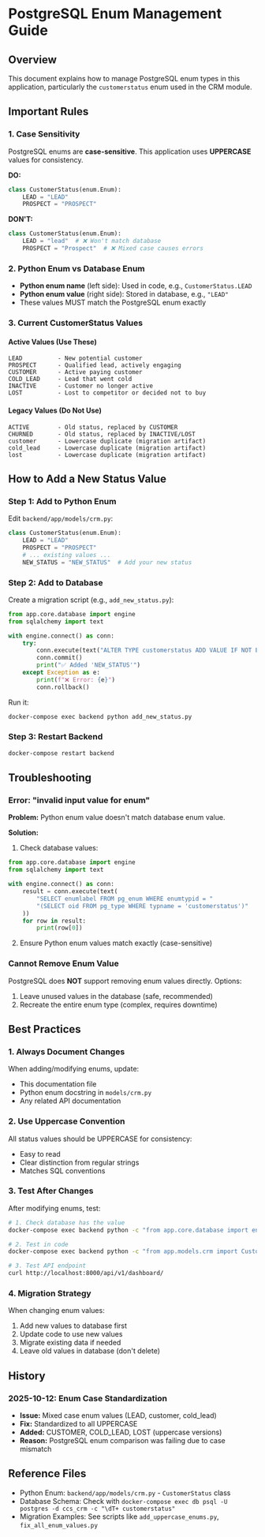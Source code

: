 # PostgreSQL Enum Management Guide

## Overview
This document explains how to manage PostgreSQL enum types in this application, particularly the `customerstatus` enum used in the CRM module.

## Important Rules

### 1. Case Sensitivity
PostgreSQL enums are **case-sensitive**. This application uses **UPPERCASE** values for consistency.

**DO:**
```python
class CustomerStatus(enum.Enum):
    LEAD = "LEAD"
    PROSPECT = "PROSPECT"
```

**DON'T:**
```python
class CustomerStatus(enum.Enum):
    LEAD = "lead"  # ❌ Won't match database
    PROSPECT = "Prospect"  # ❌ Mixed case causes errors
```

### 2. Python Enum vs Database Enum
- **Python enum name** (left side): Used in code, e.g., `CustomerStatus.LEAD`
- **Python enum value** (right side): Stored in database, e.g., `"LEAD"`
- These values MUST match the PostgreSQL enum exactly

### 3. Current CustomerStatus Values

#### Active Values (Use These)
```
LEAD          - New potential customer
PROSPECT      - Qualified lead, actively engaging
CUSTOMER      - Active paying customer
COLD_LEAD     - Lead that went cold
INACTIVE      - Customer no longer active
LOST          - Lost to competitor or decided not to buy
```

#### Legacy Values (Do Not Use)
```
ACTIVE        - Old status, replaced by CUSTOMER
CHURNED       - Old status, replaced by INACTIVE/LOST
customer      - Lowercase duplicate (migration artifact)
cold_lead     - Lowercase duplicate (migration artifact)
lost          - Lowercase duplicate (migration artifact)
```

## How to Add a New Status Value

### Step 1: Add to Python Enum
Edit `backend/app/models/crm.py`:
```python
class CustomerStatus(enum.Enum):
    LEAD = "LEAD"
    PROSPECT = "PROSPECT"
    # ... existing values ...
    NEW_STATUS = "NEW_STATUS"  # Add your new status
```

### Step 2: Add to Database
Create a migration script (e.g., `add_new_status.py`):
```python
from app.core.database import engine
from sqlalchemy import text

with engine.connect() as conn:
    try:
        conn.execute(text("ALTER TYPE customerstatus ADD VALUE IF NOT EXISTS 'NEW_STATUS';"))
        conn.commit()
        print("✅ Added 'NEW_STATUS'")
    except Exception as e:
        print(f"❌ Error: {e}")
        conn.rollback()
```

Run it:
```bash
docker-compose exec backend python add_new_status.py
```

### Step 3: Restart Backend
```bash
docker-compose restart backend
```

## Troubleshooting

### Error: "invalid input value for enum"
**Problem:** Python enum value doesn't match database enum value.

**Solution:**
1. Check database values:
```python
from app.core.database import engine
from sqlalchemy import text

with engine.connect() as conn:
    result = conn.execute(text(
        "SELECT enumlabel FROM pg_enum WHERE enumtypid = "
        "(SELECT oid FROM pg_type WHERE typname = 'customerstatus')"
    ))
    for row in result:
        print(row[0])
```

2. Ensure Python enum values match exactly (case-sensitive)

### Cannot Remove Enum Value
PostgreSQL does **NOT** support removing enum values directly. Options:
1. Leave unused values in the database (safe, recommended)
2. Recreate the entire enum type (complex, requires downtime)

## Best Practices

### 1. Always Document Changes
When adding/modifying enums, update:
- This documentation file
- Python enum docstring in `models/crm.py`
- Any related API documentation

### 2. Use Uppercase Convention
All status values should be UPPERCASE for consistency:
- Easy to read
- Clear distinction from regular strings
- Matches SQL conventions

### 3. Test After Changes
After modifying enums, test:
```bash
# 1. Check database has the value
docker-compose exec backend python -c "from app.core.database import engine; from sqlalchemy import text; print(list(engine.connect().execute(text('SELECT enumlabel FROM pg_enum WHERE enumtypid = (SELECT oid FROM pg_type WHERE typname = \'customerstatus\')')))"

# 2. Test in code
docker-compose exec backend python -c "from app.models.crm import CustomerStatus; print([s.value for s in CustomerStatus])"

# 3. Test API endpoint
curl http://localhost:8000/api/v1/dashboard/
```

### 4. Migration Strategy
When changing enum values:
1. Add new values to database first
2. Update code to use new values
3. Migrate existing data if needed
4. Leave old values in database (don't delete)

## History

### 2025-10-12: Enum Case Standardization
- **Issue:** Mixed case enum values (LEAD, customer, cold_lead)
- **Fix:** Standardized to all UPPERCASE
- **Added:** CUSTOMER, COLD_LEAD, LOST (uppercase versions)
- **Reason:** PostgreSQL enum comparison was failing due to case mismatch

## Reference Files

- Python Enum: `backend/app/models/crm.py` - `CustomerStatus` class
- Database Schema: Check with `docker-compose exec db psql -U postgres -d ccs_crm -c "\dT+ customerstatus"`
- Migration Examples: See scripts like `add_uppercase_enums.py`, `fix_all_enum_values.py`

